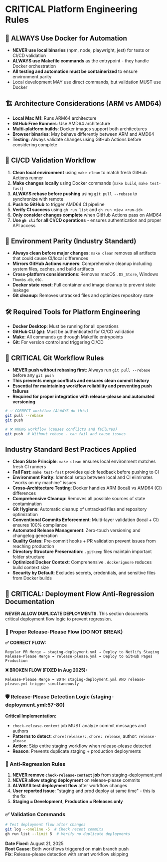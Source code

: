 # CRITICAL Platform Engineering Rules

## 🚨 ALWAYS Use Docker for Automation

- **NEVER use local binaries** (npm, node, playwright, jest) for tests or CI/CD validation
- **ALWAYS use Makefile commands** as the entrypoint - they handle Docker orchestration
- **All testing and automation must be containerized** to ensure environment parity
- Local development MAY use direct commands, but validation MUST use Docker

## 🏗️ Architecture Considerations (ARM vs AMD64)

- **Local Mac M1**: Runs ARM64 architecture
- **GitHub Free Runners**: Use AMD64 architecture
- **Multi-platform builds**: Docker images support both architectures
- **Browser binaries**: May behave differently between ARM and AMD64
- **Testing**: Always validate changes using GitHub Actions before considering complete

## 🔄 CI/CD Validation Workflow

1. **Clean local environment** using `make clean` to match fresh GitHub Actions runner
2. **Make changes locally** using Docker commands (`make build`, `make test-fast`)
3. **ALWAYS rebase before pushing** using `git pull --rebase` to synchronize with remote
4. **Push to GitHub** to trigger AMD64 CI pipeline
5. **Verify CI success** using `gh run list` and `gh run view <run-id>`
6. **Only consider changes complete** when GitHub Actions pass on AMD64
7. **Use `gh cli` for all CI/CD operations** - ensures authentication and proper API access

## 🧹 Environment Parity (Industry Standard)

- **Always clean before major changes**: `make clean` removes all artifacts that could cause CI/local differences
- **Mirrors GitHub Actions runners**: Comprehensive cleanup including system files, caches, and build artifacts
- **Cross-platform considerations**: Removes macOS `.DS_Store`, Windows `Thumbs.db`, etc.
- **Docker state reset**: Full container and image cleanup to prevent state leakage
- **Git cleanup**: Removes untracked files and optimizes repository state

## 🛠️ Required Tools for Platform Engineering

- **Docker Desktop**: Must be running for all operations
- **GitHub CLI (`gh`)**: Must be authenticated for CI/CD validation
- **Make**: All commands go through Makefile entrypoints
- **Git**: For version control and triggering CI/CD

## 🚨 CRITICAL Git Workflow Rules

- **NEVER push without rebasing first**: Always run `git pull --rebase` before any `git push`
- **This prevents merge conflicts and ensures clean commit history**
- **Essential for maintaining workflow reliability and preventing push failures**
- **Required for proper integration with release-please and automated versioning**

```bash
# ✅ CORRECT workflow (ALWAYS do this)
git pull --rebase
git push

# ❌ WRONG workflow (causes conflicts and failures)
git push  # Without rebase - can fail and cause issues
```

## Industry Standard Best Practices Applied

- **Clean Slate Principle**: `make clean` ensures local environment matches fresh CI runners
- **Fail Fast**: `make test-fast` provides quick feedback before pushing to CI
- **Environment Parity**: Identical setup between local and CI eliminates "works on my machine" issues
- **Cross-Architecture Testing**: Docker handles ARM (local) vs AMD64 (CI) differences
- **Comprehensive Cleanup**: Removes all possible sources of state contamination
- **Git Hygiene**: Automatic cleanup of untracked files and repository optimization
- **Conventional Commits Enforcement**: Multi-layer validation (local + CI) ensures 100% compliance
- **Automated Release Management**: Zero-touch versioning and changelog generation
- **Quality Gates**: Pre-commit hooks + PR validation prevent issues from reaching production
- **Directory Structure Preservation**: `.gitkeep` files maintain important folder structure
- **Optimized Docker Context**: Comprehensive `.dockerignore` reduces build context size
- **Security by Default**: Excludes secrets, credentials, and sensitive files from Docker builds

## 🚨 CRITICAL: Deployment Flow Anti-Regression Documentation

**NEVER ALLOW DUPLICATE DEPLOYMENTS**. This section documents critical deployment flow logic to prevent regression.

### 🔄 Proper Release-Please Flow (DO NOT BREAK)

**✅ CORRECT FLOW:**
```
Regular PR Merge → staging-deployment.yml → Deploy to Netlify Staging
Release-Please Merge → release-please.yml → Deploy to GitHub Pages Production
```

**❌ BROKEN FLOW (FIXED in Aug 2025):**
```
Release-Please Merge → BOTH staging-deployment.yml AND release-please.yml trigger simultaneously
```

### 🛡️ Release-Please Detection Logic (staging-deployment.yml:57-80)

**Critical Implementation:**
- `check-release-context` job MUST analyze commit messages and authors
- **Patterns to detect**: `chore(release):`, `chore: release`, author: `release-please`
- **Action**: Skip entire staging workflow when release-please detected
- **Reason**: Prevents duplicate staging + production deployments

### 🚨 Anti-Regression Rules

1. **NEVER remove `check-release-context` job** from staging-deployment.yml
2. **NEVER allow staging deployment** on release-please commits
3. **ALWAYS test deployment flow** after workflow changes
4. **User reported issue**: "staging and prod deploy at same time" - this is the fix
5. **Staging = Development**, **Production = Releases only**

### ✅ Validation Commands

```bash
# Test deployment flow after changes
git log --oneline -5  # Check recent commits
gh run list --limit 5  # Verify no duplicate deployments
```

**Date Fixed**: August 21, 2025  
**Root Cause**: Both workflows triggered on main branch push  
**Fix**: Release-please detection with smart workflow skipping